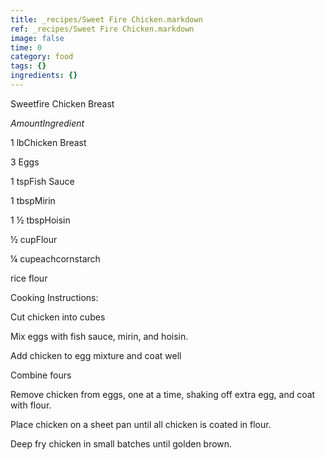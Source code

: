 ```yaml
---
title: _recipes/Sweet Fire Chicken.markdown
ref: _recipes/Sweet Fire Chicken.markdown
image: false
time: 0
category: food
tags: {}
ingredients: {}
---
```

Sweetfire Chicken Breast

*AmountIngredient*

1 lbChicken Breast

3 Eggs

1 tspFish Sauce

1 tbspMirin

1 ½ tbspHoisin

½ cupFlour

¼ cupeachcornstarch

rice flour

Cooking Instructions:

Cut chicken into cubes

Mix eggs with fish sauce, mirin, and hoisin.

Add chicken to egg mixture and coat well

Combine fours

Remove chicken from eggs, one at a time, shaking off extra egg, and coat
with flour.

Place chicken on a sheet pan until all chicken is coated in flour.

Deep fry chicken in small batches until golden brown.
